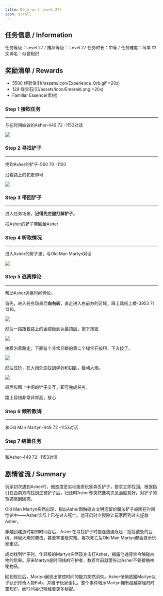 ```yaml
---
title: Déjà vu ( level 27)
icon: scroll
---
```


## 任务信息 / Information
任务等级：Level 27 / 推荐等级： Level 27
任务时长：中等 / 任务难度：简单
中文译名：似曾相识


## 奖励清单 / Rewards

+ 5500 经验值![](/assets/icon/Experience_Orb.gif =20x)
+ 128 绿宝石![](/assets/icon/Emerald.png =20x)
+ Familiar Essence(素材)

### Step 1 接取任务
---

与在时间峡谷的<NPC>Asher</NPC><CC>-449 72 -1153</CC>对话

![](/assets/img/lv27-1.png)


### Step 2 寻找铲子
---

找到<NPC>Asher</NPC>的铲子<CC>-560 70 -1100</CC>

沿着路上的花走即可

![](/assets/img/lv27-3.png)

### Step 3 带回铲子
---

进入任务场景，**记得先左键打掉铲子**。

把<NPC>Asher</NPC>的铲子带回给<NPC>Asher</NPC>

### Step 4 听取情况
--- 

进入<NPC>Asher</NPC>的房子里，与<NPC>Old Man Martyn</NPC>对话

![](/assets/img/lv27-4.png)

### Step 5 逃离悖论
---

帮助<NPC>Asher</NPC>逃离时间悖论。

首先，进入任务场景后**向右转**，直走进入右前方的区域，踩上踏板上楼<CC>-3953 71 1316</CC>。

![](/assets/img/lv27-5.png)

然后一路跟着路上的金踏板到达最顶层，按下按钮

![](/assets/img/lv27-6.png)

接着沿着路走，下面有个非常显眼的第二个绿宝石按钮，下去按了。

![](/assets/img/lv27-7.png)

然后过桥，在大炮旁边找到弹药和钥匙，启动大炮。

![](/assets/img/lv27-8.png)

最后和图上中间的铲子交互，即可完成任务。

路上容错非常非常高，放心

### Step 6 倾听教诲
--- 

和<NPC>Old Man Martyn</NPC><CC>-449 72 -1153</CC>对话

### Step 7 结算任务
--- 

和<NPC>Asher</NPC><CC>-449 72 -1153</CC>对话

## 剧情省流 / Summary

玩家初次遇到Asher时，他态度恶劣地指责玩家弄丢铲子，要求立即找回。根据指引在西南方向找到生锈铲子后，归还时Asher却突然像初次见面般友好，对铲子的锈迹感到困惑。

Old Man Martyn突然出现，指出Asher因触碰古文明遗留的魔法铲子被困在时间悖论中——Asher实际上已在过去死亡。他开启时空裂隙让玩家回到过去拯救Asher。

穿越到建造时期的时间谷后，Asher在寻找铲子时接连遭遇危险：摇摇欲坠的巨树、神秘大炮的袭击，甚至宇宙级灾难。每次死亡后Old Man Martyn都会提示玩家重试。

成功找到铲子时，年轻版的Martyn突然现身击打Asher，揭露他违背禁令触碰古物的后果。原来Martyn是时间线的守护者，数百年前就警告过Asher不要接触神秘物品。

回到现世后，Martyn展现出掌控时间的能力突然消失。Asher悄悄透露Martyn似乎认识传奇人物Bob，并赠予玩家谢礼。整个事件暗示Martyn拥有超越常理的时空知识，而时间谷仍隐藏着更多秘密。


